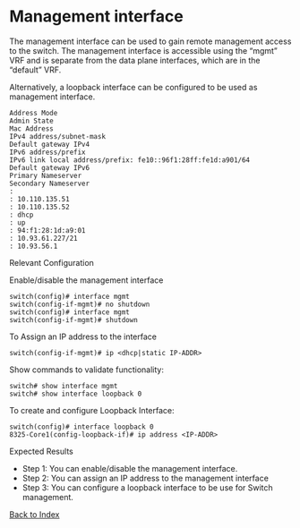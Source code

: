 # Management interface 

The management interface can be used to gain remote management access to the switch. The management interface is accessible using the “mgmt” VRF and is separate from the data plane interfaces, which are in the “default” VRF. 

Alternatively, a loopback interface can be configured to be used as management interface.

```
Address Mode
Admin State
Mac Address
IPv4 address/subnet-mask
Default gateway IPv4
IPv6 address/prefix
IPv6 link local address/prefix: fe10::96f1:28ff:fe1d:a901/64
Default gateway IPv6
Primary Nameserver
Secondary Nameserver
:
: 10.110.135.51
: 10.110.135.52
: dhcp
: up
: 94:f1:28:1d:a9:01
: 10.93.61.227/21
: 10.93.56.1
```

Relevant Configuration

Enable/disable the management interface 

```
switch(config)# interface mgmt 
switch(config-if-mgmt)# no shutdown
switch(config)# interface mgmt 
switch(config-if-mgmt)# shutdown
```

To Assign an IP address to the interface 
```
switch(config-if-mgmt)# ip <dhcp|static IP-ADDR> 
```
Show commands to validate functionality: 

```
switch# show interface mgmt
switch# show interface loopback 0
```

To create and configure Loopback Interface: 

```
switch(config)# interface loopback 0 
8325-Core1(config-loopback-if)# ip address <IP-ADDR> 
```

Expected Results 

* Step 1: You can enable/disable the management interface.
* Step 2: You can assign an IP address to the management interface 
* Step 3: You can configure a loopback interface to be use for Switch management. 

[Back to Index](./index.md)